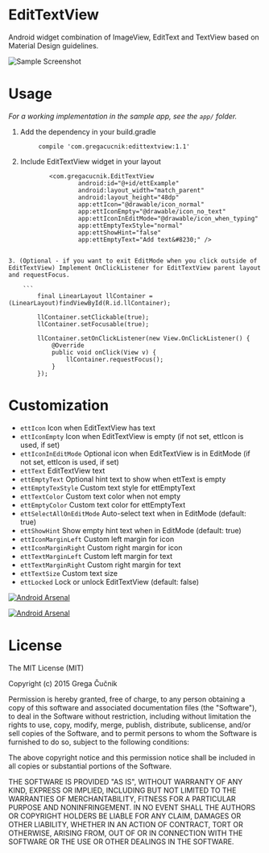 # EditTextView
Android widget combination of ImageView, EditText and TextView based on Material Design guidelines.

![Sample Screenshot](https://raw.githubusercontent.com/gregacucnik/EditTextView/master/edittextview.gif)

# Usage
*For a working implementation in the sample app, see the `app/` folder.*

1. Add the dependency in your build.gradle

            compile 'com.gregacucnik:edittextview:1.1'
            
2. Include EditTextView widget in your layout
    
    ```
            <com.gregacucnik.EditTextView
                    android:id="@+id/ettExample"
                    android:layout_width="match_parent"
                    android:layout_height="48dp"
                    app:ettIcon="@drawable/icon_normal"
                    app:ettIconEmpty="@drawable/icon_no_text"
                    app:ettIconInEditMode="@drawable/icon_when_typing"
                    app:ettEmptyTexStyle="normal"
                    app:ettShowHint="false"
                    app:ettEmptyText="Add text&#8230;" />
```

3. (Optional - if you want to exit EditMode when you click outside of EditTextView) Implement OnClickListener for EditTextView parent layout and requestFocus.

    ```
        final LinearLayout llContainer = (LinearLayout)findViewById(R.id.llContainer);
        
        llContainer.setClickable(true);
        llContainer.setFocusable(true);

        llContainer.setOnClickListener(new View.OnClickListener() {
            @Override
            public void onClick(View v) {
                llContainer.requestFocus();
            }
        });
```


# Customization

 * `ettIcon` Icon when EditTextView has text
 * `ettIconEmpty` Icon when EditTextView is empty (if not set, ettIcon is used, if set)
 * `ettIconInEditMode` Optional icon when EditTextView is in EditMode (if not set, ettIcon is used, if set)
 * `ettText` EditTextView text
 * `ettEmptyText` Optional hint text to show when ettText is empty
 * `ettEmptyTexStyle` Custom text style for ettEmptyText
 * `ettTextColor` Custom text color when not empty
 * `ettEmptyColor` Custom text color for ettEmptyText
 * `ettSelectAllOnEditMode` Auto-select text when in EditMode (default: true)
 * `ettShowHint` Show empty hint text when in EditMode (default: true)
 * `ettIconMarginLeft` Custom left margin for icon
 * `ettIconMarginRight` Custom right margin for icon
 * `ettTextMarginLeft` Custom left margin for text
 * `ettTextMarginRight` Custom right margin for text
 * `ettTextSize` Custom text size
 * `ettLocked` Lock or unlock EditTextView (default: false)

[![Android Arsenal](https://img.shields.io/badge/Android%20Arsenal-EditTextView-brightgreen.svg?style=flat)](http://android-arsenal.com/details/1/2889)

[![Android Arsenal](https://img.shields.io/badge/Android%20Arsenal-EditTextView-brightgreen.svg?style=flat)](http://android-arsenal.com/details/1/2889)

License
=======
The MIT License (MIT)

Copyright (c) 2015 Grega Čučnik

Permission is hereby granted, free of charge, to any person obtaining a copy
of this software and associated documentation files (the "Software"), to deal
in the Software without restriction, including without limitation the rights
to use, copy, modify, merge, publish, distribute, sublicense, and/or sell
copies of the Software, and to permit persons to whom the Software is
furnished to do so, subject to the following conditions:

The above copyright notice and this permission notice shall be included in all
copies or substantial portions of the Software.

THE SOFTWARE IS PROVIDED "AS IS", WITHOUT WARRANTY OF ANY KIND, EXPRESS OR
IMPLIED, INCLUDING BUT NOT LIMITED TO THE WARRANTIES OF MERCHANTABILITY,
FITNESS FOR A PARTICULAR PURPOSE AND NONINFRINGEMENT. IN NO EVENT SHALL THE
AUTHORS OR COPYRIGHT HOLDERS BE LIABLE FOR ANY CLAIM, DAMAGES OR OTHER
LIABILITY, WHETHER IN AN ACTION OF CONTRACT, TORT OR OTHERWISE, ARISING FROM,
OUT OF OR IN CONNECTION WITH THE SOFTWARE OR THE USE OR OTHER DEALINGS IN THE
SOFTWARE.
